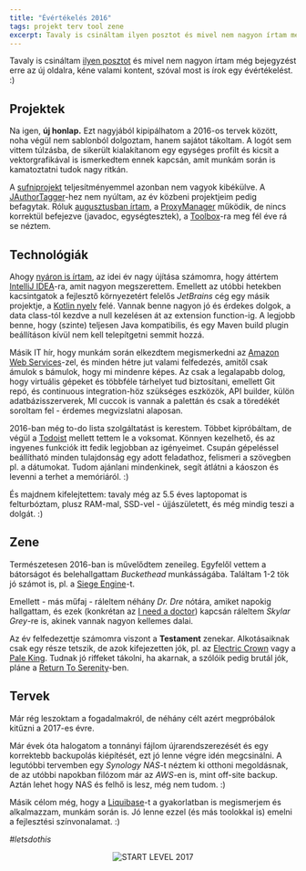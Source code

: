 ```yaml
---
title: "Évértékelés 2016"
tags: projekt terv tool zene
excerpt: Tavaly is csináltam ilyen posztot és mivel nem nagyon írtam még bejegyzést erre az új oldalra, kéne valami kontent, szóval most is írok egy évértékelést. :)
---
```


Tavaly is csináltam [ilyen posztot](http://juzraai.blogspot.hu/2016/01/incyear-again.html) és mivel nem nagyon írtam még bejegyzést erre az új oldalra, kéne valami kontent, szóval most is írok egy évértékelést. :)



## Projektek

Na igen, **új honlap.** Ezt nagyjából kipipálhatom a 2016-os tervek között, noha végül nem sablonból dolgoztam, hanem sajátot tákoltam. A logót sem vittem túlzásba, de sikerült kialakítanom egy egységes profilt és kicsit a vektorgrafikával is ismerkedtem ennek kapcsán, amit munkám során is kamatoztatni tudok nagy ritkán.

A [sufniprojekt](https://juzraai.github.io/projects/) teljesítményemmel azonban nem vagyok kibékülve. A [JAuthorTagger](https://github.com/juzraai/author-tagger)-hez nem nyúltam, az év közbeni projektjeim pedig befagytak. Róluk [augusztusban írtam](http://juzraai.blogspot.hu/2016/08/blog-update-1608.html), a [ProxyManager](https://github.com/juzraai/proxy-manager) működik, de nincs korrektül befejezve (javadoc, egységtesztek), a [Toolbox](https://github.com/juzraai/toolbox)-ra meg fél éve rá se néztem.



## Technológiák

Ahogy [nyáron is írtam](http://juzraai.blogspot.hu/2016/08/blog-update-1608.html), az idei év nagy újítása számomra, hogy áttértem [IntelliJ IDEA](https://www.jetbrains.com/idea/)-ra, amit nagyon megszerettem. Emellett az utóbbi hetekben kacsintgatok a fejlesztő környezetért felelős *JetBrains* cég egy másik projektje, a [Kotlin nyelv](https://kotlinlang.org/) felé. Vannak benne nagyon jó és érdekes dolgok, a data class-tól kezdve a null kezelésen át az extension function-ig. A legjobb benne, hogy (szinte) teljesen Java kompatibilis, és egy Maven build plugin beállításon kívül nem kell telepítgetni semmit hozzá.

Másik IT hír, hogy munkám során elkezdtem megismerkedni az [Amazon Web Services](https://aws.amazon.com/)-zel, és minden hétre jut valami felfedezés, amitől csak ámulok s bámulok, hogy mi mindenre képes. Az csak a legalapabb dolog, hogy virtuális gépeket és többféle tárhelyet tud biztosítani, emellett Git repó, és continuous integration-höz szükséges eszközök, API builder, külön adatbázisszerverek, MI cuccok is vannak a palettán és csak a töredékét soroltam fel - érdemes megvizslatni alaposan.

2016-ban még to-do lista szolgáltatást is kerestem. Többet kipróbáltam, de végül a [Todoist](https://todoist.com/) mellett tettem le a voksomat. Könnyen kezelhető, és az ingyenes funkciók itt fedik legjobban az igényeimet. Csupán gépeléssel beállítható minden tulajdonság egy adott feladathoz, felismeri a szövegben pl. a dátumokat. Tudom ajánlani mindenkinek, segít átlátni a káoszon és levenni a terhet a memóriáról. :)

És majdnem kifelejtettem: tavaly még az 5.5 éves laptopomat is felturbóztam, plusz RAM-mal, SSD-vel - újjászületett, és még mindig teszi a dolgát. :)


## Zene

Természetesen 2016-ban is művelődtem zeneileg. Egyfelől vettem a bátorságot és belehallgattam *Buckethead* munkásságába. Találtam 1-2 tök jó számot is, pl. a [Siege Engine](https://www.youtube.com/watch?v=NmQDaRpzSD4)-t.

Emellett - más műfaj - ráleltem néhány *Dr. Dre* nótára, amiket napokig hallgattam, és ezek (konkrétan az [I need a doctor](https://www.youtube.com/watch?v=VA770wpLX-Q)) kapcsán ráleltem *Skylar Grey*-re is, akinek vannak nagyon kellemes dalai.

Az év felfedezettje számomra viszont a **Testament** zenekar. Alkotásaiknak csak egy része tetszik, de azok kifejezetten jók, pl. az [Electric Crown](https://www.youtube.com/watch?v=txwq0uBtAj4) vagy a [Pale King](https://www.youtube.com/watch?v=wkHT86Ei7DY). Tudnak jó riffeket tákolni, ha akarnak, a szólóik pedig brutál jók, pláne a [Return To Serenity](https://www.youtube.com/watch?v=bry_6P_1co4)-ben.



## Tervek

Már rég leszoktam a fogadalmakról, de néhány célt azért megpróbálok kitűzni a 2017-es évre.

Már évek óta halogatom a tonnányi fájlom újrarendszerezését és egy korrektebb backupolás kiépítését, ezt jó lenne végre idén megcsinálni. A legutóbbi tervemben egy *Synology NAS*-t néztem ki otthoni megoldásnak, de az utóbbi napokban filózom már az *AWS*-en is, mint off-site backup. Aztán lehet hogy NAS és felhő is lesz, még nem tudom. :)

Másik célom még, hogy a [Liquibase](http://www.liquibase.org/)-t a gyakorlatban is megismerjem és alkalmazzam, munkám során is. Jó lenne ezzel (és más toolokkal is) emelni a fejlesztési színvonalamat. :)

*\#letsdothis*

<div style="text-align: center;">
	<img src="http://68.media.tumblr.com/3e4ac3ff0203ee0fce08e74686c6c76f/tumblr_oj28jljk7Q1qc4uvwo1_500.gif" alt="START LEVEL 2017" />
</div>

